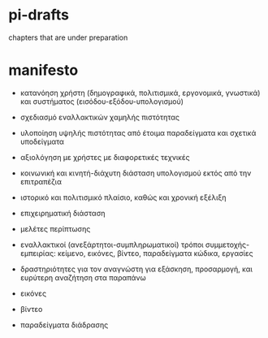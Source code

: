 # pi-drafts

chapters that are under preparation

# manifesto

* κατανόηση χρήστη (δημογραφικά, πολιτισμικά, εργονομικά, γνωστικά) και συστήματος (εισόδου-εξόδου-υπολογισμού)

* σχεδιασμό εναλλακτικών χαμηλής πιστότητας

* υλοποίηση υψηλής πιστότητας από έτοιμα παραδείγματα και σχετικά υποδείγματα

* αξιολόγηση με χρήστες με διαφορετικές τεχνικές

* κοινωνική και κινητή-διάχυτη διάσταση υπολογισμού εκτός από την επιτραπέζια

* ιστορικό και πολιτισμικό πλαίσιο, καθώς και χρονική εξέλιξη

* επιχειρηματική διάσταση

* μελέτες περίπτωσης

* εναλλακτικοί (ανεξάρτητοι-συμπληρωματικοί) τρόποι συμμετοχής-εμπειρίας: κείμενο, εικόνες, βίντεο, παραδείγματα κώδικα, εργασίες

* δραστηριότητες για τον αναγνώστη για εξάσκηση, προσαρμογή, και ευρύτερη αναζήτηση στα παραπάνω

* εικόνες

* βίντεο

* παραδείγματα διάδρασης
